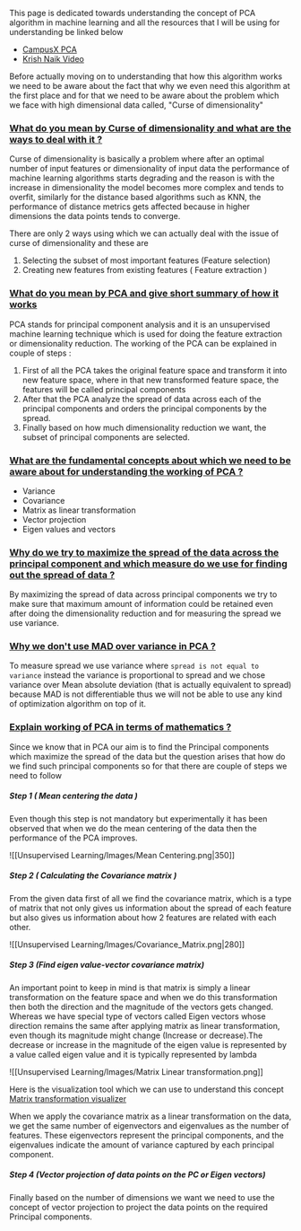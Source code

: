 This page is dedicated towards understanding the concept of PCA algorithm in machine learning and all the resources that I will be using for understanding be linked below

- [CampusX PCA](https://www.youtube.com/watch?v=iRbsBi5W0-c&pp=ygUXUENBIGluIG1hY2hpbmUgbGVhcm5pbmc%3D)
- [Krish Naik Video](https://www.youtube.com/watch?v=H99JRtDDnvk&pp=ygUXUENBIGluIG1hY2hpbmUgbGVhcm5pbmc%3D)

Before actually moving on to understanding that how this algorithm works we need to be aware about the fact that why we even need this algorithm at the first place and for that we need to be aware about the problem which we face with high dimensional data called, "Curse of dimensionality"

### [What do you mean by Curse of dimensionality and what are the ways to deal with it ?](#)

Curse of dimensionality is basically a problem where after an optimal number of input features or dimensionality of input data the performance of machine learning algorithms starts degrading and the reason is with the increase in dimensionality the model becomes more complex and tends to overfit, similarly for the distance based algorithms such as KNN, the performance of distance metrics gets affected because in higher dimensions the data points tends to converge.

There are only 2 ways using which we can actually deal with the issue of curse of dimensionality and these are 

1. Selecting the subset of most important features (Feature selection)
2. Creating new features from existing features ( Feature extraction )

### [What do you mean by PCA and give short summary of how it works](#) 

PCA stands for principal component analysis and it is an unsupervised machine learning technique which is used for doing the feature extraction or dimensionality reduction. The working of the PCA can be explained in couple of steps :

1. First of all the PCA takes the original feature space and transform it into new feature space, where in that new transformed feature space, the features will be called principal components
2. After that the PCA analyze the spread of data across each of the principal components and orders the principal components by the spread.
3. Finally based on how much dimensionality reduction we want, the subset of principal components are selected.


### [What are the fundamental concepts about which we need to be aware about for understanding the working of PCA ?](#) 

- Variance
- Covariance
- Matrix as linear transformation
- Vector projection
- Eigen values and vectors


### [Why do we try to maximize the spread of the data across the principal component and which measure do we use for finding out the spread of data ?](#) 

By maximizing the spread of data across principal components we try to make sure that maximum amount of information could be retained even after doing the dimensionality reduction and for measuring the spread we use variance.

### [Why we don't use MAD over variance in PCA ?](#) 

To measure spread we use variance where `spread is not equal to variance` instead the variance is proportional to spread and we chose variance over Mean absolute deviation (that is actually equivalent to spread) because MAD is not differentiable thus we will not be able to use any kind of optimization algorithm on top of it.


### [Explain working of PCA in terms of mathematics ? ](#)

Since we know that in PCA our aim is to find the Principal components which maximize the spread of the data but the question arises that how do we find such principal components so for that there are couple of steps we need to follow

##### Step 1 ( Mean centering the data )

Even though this step is not mandatory but experimentally it has been observed that when we do the mean centering of the data then the performance of the PCA improves.

![[Unsupervised Learning/Images/Mean Centering.png|350]]

##### Step 2 ( Calculating the Covariance matrix )

From the given data first of all we find the covariance matrix, which is a type of matrix that not only gives us information about the spread of each feature but also gives us information about how 2 features are related with each other.

![[Unsupervised Learning/Images/Covariance_Matrix.png|280]]

##### Step 3 (Find eigen value-vector covariance matrix)

An important point to keep in mind is that matrix is simply a linear transformation on the feature space and when we do this transformation then both the direction and the magnitude of the vectors gets changed. Whereas we have special type of vectors called Eigen vectors whose direction remains the same after applying matrix as linear transformation, even though its magnitude might change (Increase or decrease).The decrease or increase in the magnitude of the eigen value is represented by a value called eigen value and it is typically represented by lambda

![[Unsupervised Learning/Images/Matrix Linear transformation.png]]

Here is the visualization tool which we can use to understand this concept [Matrix transformation visualizer](https://www.geogebra.org/m/YCZa8TAH)

When we apply the covariance matrix as a linear transformation on the data, we get the same number of eigenvectors and eigenvalues as the number of features. These eigenvectors represent the principal components, and the eigenvalues indicate the amount of variance captured by each principal component.

##### Step 4 (Vector projection of data points on the PC or Eigen vectors)

Finally based on the number of dimensions we want we need to use the concept of vector projection to project the data points on the required Principal components.





